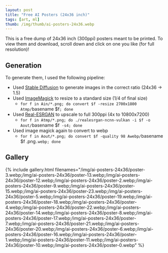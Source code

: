 ```yaml
---
layout: post
title: "Free AI Posters (24x36 inch)"
tags: [art, ml]
thumb: /img/thumb/ai-posters-24x36.webp
---
```


This is a free dump of 24x36 inch (300ppi) posters meant to be printed. To view them and download, scroll down and click on one you like (for full resolution)!

## Generation

To generate them, I used the following pipeline:

  * Used [Stable Diffusion](/stable-diffusion) to generate images in the correct ratio (24x36 -> 1.5)
  * Used [ImageMagick](https://imagemagick.org/index.php) to resize to a standard size (1/4 of final size)
    * `for f in Ain/*.png; do convert $f -resize 2700x1800 Atmp/`basename $f`; done`
  * Used [Real-ESRGAN](https://github.com/xinntao/Real-ESRGAN) to upscale to full 300ppi (4x to 10800x7200)
    * `for f in Atmp/*.png; do ./realesrgan-ncnn-vulkan -i $f -o Aout/`basename $f` -s4; done`
  * Used image magick again to convert to webp
    * `for f in Aout/*.png; do convert $f -quality 98 Awebp/`basename $f .png`.webp; done`

## Gallery

{% include gallery.html filenames="/img/ai-posters-24x36/poster-3.webp;/img/ai-posters-24x36/poster-13.webp;/img/ai-posters-24x36/poster-12.webp;/img/ai-posters-24x36/poster-2.webp;/img/ai-posters-24x36/poster-9.webp;/img/ai-posters-24x36/poster-15.webp;/img/ai-posters-24x36/poster-23.webp;/img/ai-posters-24x36/poster-5.webp;/img/ai-posters-24x36/poster-19.webp;/img/ai-posters-24x36/poster-18.webp;/img/ai-posters-24x36/poster-4.webp;/img/ai-posters-24x36/poster-22.webp;/img/ai-posters-24x36/poster-14.webp;/img/ai-posters-24x36/poster-8.webp;/img/ai-posters-24x36/poster-17.webp;/img/ai-posters-24x36/poster-7.webp;/img/ai-posters-24x36/poster-21.webp;/img/ai-posters-24x36/poster-20.webp;/img/ai-posters-24x36/poster-6.webp;/img/ai-posters-24x36/poster-16.webp;/img/ai-posters-24x36/poster-1.webp;/img/ai-posters-24x36/poster-11.webp;/img/ai-posters-24x36/poster-10.webp;/img/ai-posters-24x36/poster-0.webp" %}

